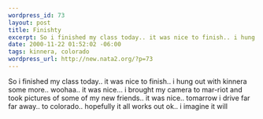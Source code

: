 ```yaml
--- 
wordpress_id: 73
layout: post
title: Finishty
excerpt: So i finished my class today.. it was nice to finish.. i hung out with kinnera some more.. woohaa.. it was nice... i brought my camera to mar-riot and took pictures of some of my new friends.. it was nice.. tomarrow i drive far far away.. to colorado.. hopefully it all works out ok.. i imagine it will
date: 2000-11-22 01:52:02 -06:00
tags: kinnera, colorado
wordpress_url: http://new.nata2.org/?p=73
---
```

So i finished my class today.. it was nice to finish.. i hung out with kinnera some more.. woohaa.. it was nice... i brought my camera to mar-riot and took pictures of some of my new friends.. it was nice.. tomarrow i drive far far away.. to colorado.. hopefully it all works out ok.. i imagine it will
